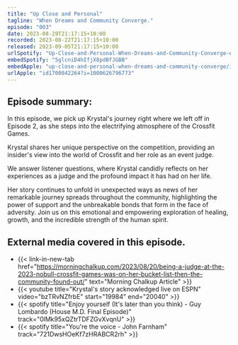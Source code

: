 ```yaml
---
title: "Up Close and Personal"
tagline: "When Dreams and Community Converge."
episode: "003"
date: 2023-08-29T21:17:15+10:00
recorded: 2023-08-22T21:17:15+10:00
released: 2023-09-05T21:17:15+10:00
urlSpotify: "Up-Close-and-Personal-When-Dreams-and-Community-Converge-e28ucef"
embedSpotify: "5glcniD4hIfjX8pdBfJGBB"
embedApple: "up-close-and-personal-when-dreams-and-community-converge/id1700042264?i=1000626796773"
urlApple: "id1700042264?i=1000626796773"
---
```

## Episode summary:
In this episode, we pick up Krystal's journey right where we left off in Episode 2, as she steps into the electrifying atmosphere of the Crossfit Games. 

Krystal shares her unique perspective on the competition, providing an insider's view into the world of Crossfit and her role as an event judge.

We answer listener questions, where Krystal candidly reflects on her experiences as a judge and the profound impact it has had on her life. 

Her story continues to unfold in unexpected ways as news of her remarkable journey spreads throughout the community, highlighting the power of support and the unbreakable bonds that form in the face of adversity. Join us on this emotional and empowering exploration of healing, growth, and the incredible strength of the human spirit.


## External media covered in this episode.

* {{< link-in-new-tab href="https://morningchalkup.com/2023/08/20/being-a-judge-at-the-2023-nobull-crossfit-games-was-on-her-bucket-list-then-the-community-found-out/" text="Morning Chalkup Article" >}}
* {{< youtube title="Krystal's story acknowledged live on ESPN" video="bzTRvNZfrbE" start="19984" end="20040" >}}
* {{< spotify title="Enjoy yourself (It's later than you think) - Guy Lombardo (House M.D. Final Episode)" track="0lMk95xQZtrTDFZGvXvqnU" >}}
* {{< spotify title="You're the voice - John Farnham" track="721DwsHOeKf7zHRABCR2rh" >}}